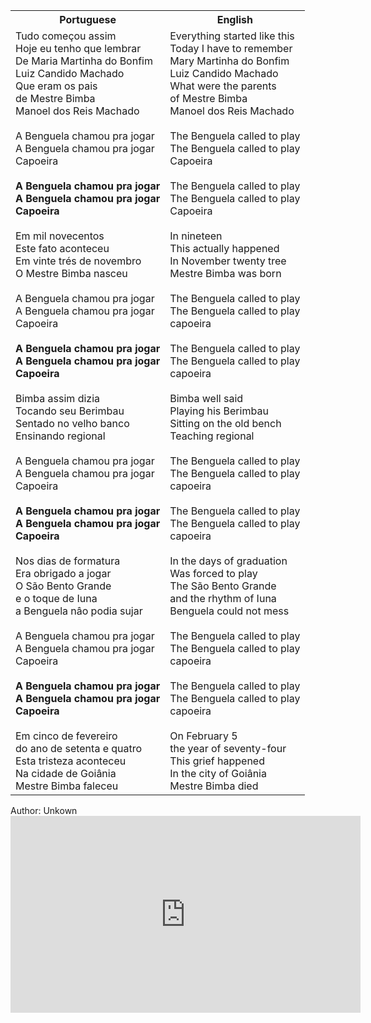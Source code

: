 <table class="capoeira-table">
    <tr class="header-row">
        <th>Portuguese</th>
        <th>English</th>
    </tr>
    <tr>
        <td>Tudo começou assim<br>
        Hoje eu tenho que lembrar<br>
        De Maria Martinha do Bonfim<br>
        Luiz Candido Machado<br>
        Que eram os pais<br>
        de Mestre Bimba<br>
        Manoel dos Reis Machado<br>
        <br>
        A Benguela chamou pra jogar<br>
        A Benguela chamou pra jogar<br>
        Capoeira<br>
        <br>
        <strong>A Benguela chamou pra jogar<br>
        A Benguela chamou pra jogar<br>
        Capoeira</strong><br>
        <br>
        Em mil novecentos<br>
        Este fato aconteceu<br>
        Em vinte trés de novembro<br>
        O Mestre Bimba nasceu<br>
        <br>
        A Benguela chamou pra jogar<br>
        A Benguela chamou pra jogar<br>
        Capoeira<br>
        <br>
        <strong>A Benguela chamou pra jogar<br>
        A Benguela chamou pra jogar<br>
        Capoeira</strong><br>
        <br>
        Bimba assim dizia<br>
        Tocando seu Berimbau<br>
        Sentado no velho banco<br>
        Ensinando regional<br>
        <br>
        A Benguela chamou pra jogar<br>
        A Benguela chamou pra jogar<br>
        Capoeira<br>
        <br>
        <strong>A Benguela chamou pra jogar<br>
        A Benguela chamou pra jogar<br>
        Capoeira</strong><br>
        <br>
        Nos dias de formatura<br>
        Era obrigado a jogar<br>
        O São Bento Grande<br>
        e o toque de Iuna<br>
        a Benguela nâo podia sujar<br>
        <br>
        A Benguela chamou pra jogar<br>
        A Benguela chamou pra jogar<br>
        Capoeira<br>
        <br>
        <strong>A Benguela chamou pra jogar<br>
        A Benguela chamou pra jogar<br>
        Capoeira</strong><br>
        <br>
        Em cinco de fevereiro<br>
        do ano de setenta e quatro<br>
        Esta tristeza aconteceu<br>
        Na cidade de Goiânia<br>
        Mestre Bimba faleceu</td>
        <td>Everything started like this<br>
        Today I have to remember<br>
        Mary Martinha do Bonfim<br>
        Luiz Candido Machado<br>
        What were the parents<br>
        of Mestre Bimba<br>
        Manoel dos Reis Machado<br>
        <br>
        The Benguela called to play<br>
        The Benguela called to play<br>
        Capoeira<br>
        <br>
        The Benguela called to play<br>
        The Benguela called to play<br>
        Capoeira<br>
        <br>
        In nineteen<br>
        This actually happened<br>
        In November twenty tree<br>
        Mestre Bimba was born<br>
        <br>
        The Benguela called to play<br>
        The Benguela called to play<br>
        capoeira<br>
        <br>
        The Benguela called to play<br>
        The Benguela called to play<br>
        capoeira<br>
        <br>
        Bimba well said<br>
        Playing his Berimbau<br>
        Sitting on the old bench<br>
        Teaching regional<br>
        <br>
        The Benguela called to play<br>
        The Benguela called to play<br>
        capoeira<br>
        <br>
        The Benguela called to play<br>
        The Benguela called to play<br>
        capoeira<br>
        <br>
        In the days of graduation<br>
        Was forced to play<br>
        The São Bento Grande<br>
        and the rhythm of Iuna<br>
        Benguela could not mess<br>
        <br>
        The Benguela called to play<br>
        The Benguela called to play<br>
        capoeira<br>
        <br>
        The Benguela called to play<br>
        The Benguela called to play<br>
        capoeira<br>
        <br>
        On February 5<br>
        the year of seventy-four<br>
        This  grief happened<br>
        In the city of Goiânia<br>
        Mestre Bimba died</td>
    </tr>
</table>

<figcaption>
Author: Unkown
</figcaption>

<iframe width="560" height="315" src="https://www.youtube.com/embed/NEeKBJTjZdE" title="YouTube video player" frameborder="0" allow="accelerometer; autoplay; clipboard-write; encrypted-media; gyroscope; picture-in-picture" allowfullscreen></iframe>